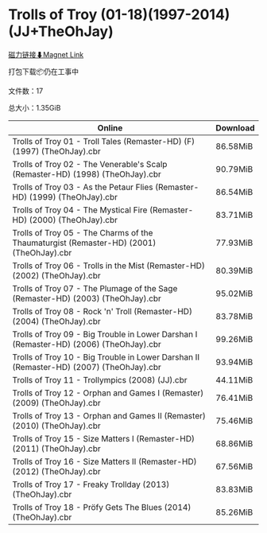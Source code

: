 # Trolls of Troy (01-18)(1997-2014) (JJ+TheOhJay)

[磁力链接⬇Magnet Link](magnet:?xt=urn:btih:f90b95f5ce02910d8f8a079de6e2e00f60319a42&dn=Trolls%20of%20Troy%20%2801-18%29%281997-2014%29%20%28JJ%2BTheOhJay%29)

打包下载📦仍在工事中

文件数：17

总大小：1.35GiB

Online | Download
--- | ---
Trolls of Troy 01 - Troll Tales (Remaster-HD) (F) (1997) (TheOhJay).cbr | 86.58MiB
Trolls of Troy 02 - The Venerable's Scalp (Remaster-HD) (1998) (TheOhJay).cbr | 90.79MiB
Trolls of Troy 03 - As the Petaur Flies (Remaster-HD) (1999) (TheOhJay).cbr | 86.54MiB
Trolls of Troy 04 - The Mystical Fire (Remaster-HD) (2000) (TheOhJay).cbr | 83.71MiB
Trolls of Troy 05 - The Charms of the Thaumaturgist (Remaster-HD) (2001) (TheOhJay).cbr | 77.93MiB
Trolls of Troy 06 - Trolls in the Mist (Remaster-HD) (2002) (TheOhJay).cbr | 80.39MiB
Trolls of Troy 07 - The Plumage of the Sage (Remaster-HD) (2003) (TheOhJay).cbr | 95.02MiB
Trolls of Troy 08 - Rock 'n' Troll (Remaster-HD) (2004) (TheOhJay).cbr | 83.78MiB
Trolls of Troy 09 - Big Trouble in Lower Darshan I (Remaster-HD) (2006) (TheOhJay).cbr | 99.26MiB
Trolls of Troy 10 - Big Trouble in Lower Darshan II (Remaster-HD) (2007) (TheOhJay).cbr | 93.94MiB
Trolls of Troy 11 - Trollympics (2008) (JJ).cbr | 44.11MiB
Trolls of Troy 12 - Orphan and Games I (Remaster) (2009) (TheOhJay).cbr | 76.41MiB
Trolls of Troy 13 - Orphan and Games II (Remaster) (2010) (TheOhJay).cbr | 75.46MiB
Trolls of Troy 15 - Size Matters I (Remaster-HD) (2011) (TheOhJay).cbr | 68.86MiB
Trolls of Troy 16 - Size Matters II (Remaster-HD) (2012) (TheOhJay).cbr | 67.56MiB
Trolls of Troy 17 - Freaky Trollday (2013) (TheOhJay).cbr | 83.83MiB
Trolls of Troy 18 - Pröfy Gets The Blues (2014) (TheOhJay).cbr | 85.26MiB